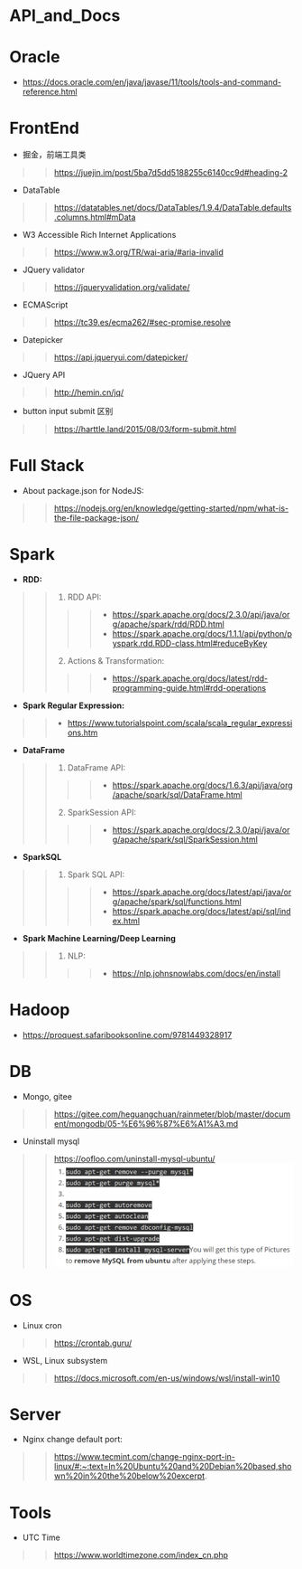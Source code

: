 # API_and_Docs


# Oracle
* https://docs.oracle.com/en/java/javase/11/tools/tools-and-command-reference.html

# FrontEnd
* 掘金，前端工具类
>> https://juejin.im/post/5ba7d5dd5188255c6140cc9d#heading-2
* DataTable
>> https://datatables.net/docs/DataTables/1.9.4/DataTable.defaults.columns.html#mData
* W3 Accessible Rich Internet Applications
>> https://www.w3.org/TR/wai-aria/#aria-invalid
* JQuery validator
>> https://jqueryvalidation.org/validate/
* ECMAScript
>> https://tc39.es/ecma262/#sec-promise.resolve
* Datepicker
>> https://api.jqueryui.com/datepicker/
* JQuery API
>> http://hemin.cn/jq/
* button input submit 区别
>> https://harttle.land/2015/08/03/form-submit.html

# Full Stack
* About package.json for NodeJS:
>> https://nodejs.org/en/knowledge/getting-started/npm/what-is-the-file-package-json/

# Spark
* <b>RDD:</b> 
>> 1. RDD API:
>>>> * https://spark.apache.org/docs/2.3.0/api/java/org/apache/spark/rdd/RDD.html
>>>> * https://spark.apache.org/docs/1.1.1/api/python/pyspark.rdd.RDD-class.html#reduceByKey
>> 2. Actions & Transformation:
>>>> * https://spark.apache.org/docs/latest/rdd-programming-guide.html#rdd-operations
* <b>Spark Regular Expression:</b>
>> * https://www.tutorialspoint.com/scala/scala_regular_expressions.htm

* <b>DataFrame</b>
>> 1. DataFrame API:
>>>> * https://spark.apache.org/docs/1.6.3/api/java/org/apache/spark/sql/DataFrame.html
>> 2. SparkSession API:
>>>> * https://spark.apache.org/docs/2.3.0/api/java/org/apache/spark/sql/SparkSession.html

* <b>SparkSQL</b>
>> 1. Spark SQL API:
>>>> * https://spark.apache.org/docs/latest/api/java/org/apache/spark/sql/functions.html
>>>> * https://spark.apache.org/docs/latest/api/sql/index.html

* <b>Spark Machine Learning/Deep Learning</b>
>> 1. NLP:
>>>> * https://nlp.johnsnowlabs.com/docs/en/install

# Hadoop
* https://proquest.safaribooksonline.com/9781449328917


# DB
* Mongo, gitee
>> https://gitee.com/heguangchuan/rainmeter/blob/master/document/mongodb/05-%E6%96%87%E6%A1%A3.md
* Uninstall mysql
>> https://oofloo.com/uninstall-mysql-ubuntu/
<br>![](images/Purge_mysql.PNG)

# OS
* Linux cron
>> https://crontab.guru/
* WSL, Linux subsystem
>> https://docs.microsoft.com/en-us/windows/wsl/install-win10

# Server
* Nginx change default port:
>> https://www.tecmint.com/change-nginx-port-in-linux/#:~:text=In%20Ubuntu%20and%20Debian%20based,shown%20in%20the%20below%20excerpt.


# Tools
* UTC Time
>> https://www.worldtimezone.com/index_cn.php
